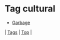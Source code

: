 <!--
title: Tag cultural
date: 2020-06-28T14:57:48.877Z
tags:
-->
# Tag cultural

 * [Garbage](96463749867.md)

| [Tags](tags.md) | [Top](index.md) |
